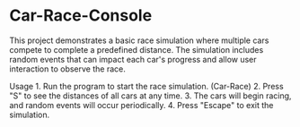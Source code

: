# Car-Race-Console
This project demonstrates a basic race simulation where multiple cars compete to complete a predefined distance. The simulation includes random events that can impact each car's progress and allow user interaction to observe the race.

Usage 1. Run the program to start the race simulation. (Car-Race) 2. Press "S" to see the distances of all cars at any time. 3. The cars will begin racing, and random events will occur periodically. 4. Press "Escape" to exit the simulation.
